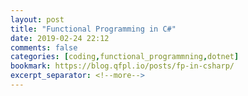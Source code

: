 ```yaml
---
layout: post
title: "Functional Programming in C#"
date: 2019-02-24 22:12
comments: false
categories: [coding,functional_programmning,dotnet]
bookmark: https://blog.qfpl.io/posts/fp-in-csharp/
excerpt_separator: <!--more-->
---
```

<!--more-->
